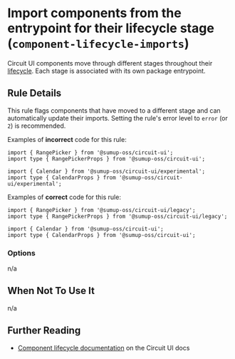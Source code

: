 # Import components from the entrypoint for their lifecycle stage (`component-lifecycle-imports`)

Circuit UI components move through different stages throughout their [lifecycle](https://circuit.sumup.com/?path=/docs/introduction-component-lifecycle--docs). Each stage is associated with its own package entrypoint.

## Rule Details

This rule flags components that have moved to a different stage and can automatically update their imports. Setting the rule's error level to `error` (or `2`) is recommended.

Examples of **incorrect** code for this rule:

```tsx
import { RangePicker } from '@sumup-oss/circuit-ui';
import type { RangePickerProps } from '@sumup-oss/circuit-ui';
```
```tsx
import { Calendar } from '@sumup-oss/circuit-ui/experimental';
import type { CalendarProps } from '@sumup-oss/circuit-ui/experimental';
```

Examples of **correct** code for this rule:

```tsx
import { RangePicker } from '@sumup-oss/circuit-ui/legacy';
import type { RangePickerProps } from '@sumup-oss/circuit-ui/legacy';
```
```tsx
import { Calendar } from '@sumup-oss/circuit-ui';
import type { CalendarProps } from '@sumup-oss/circuit-ui';
```

### Options

n/a

## When Not To Use It

n/a

## Further Reading

- [Component lifecycle documentation](https://circuit.sumup.com/?path=/docs/introduction-component-lifecycle--docs) on the Circuit UI docs
